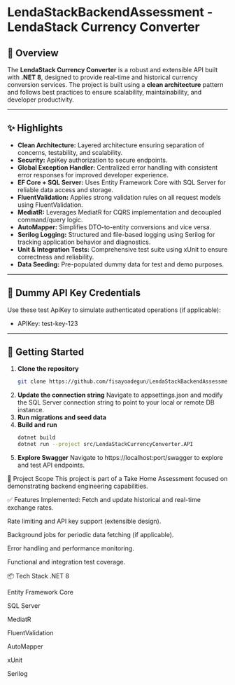 # LendaStackBackendAssessment - LendaStack Currency Converter

## 📖 Overview

The **LendaStack Currency Converter** is a robust and extensible API built with **.NET 8**, designed to provide real-time and historical currency conversion services. The project is built using a **clean architecture** pattern and follows best practices to ensure scalability, maintainability, and developer productivity.

---

## ✨ Highlights

- **Clean Architecture:** Layered architecture ensuring separation of concerns, testability, and scalability.
- **Security:** ApiKey authorization to secure endpoints.
- **Global Exception Handler:** Centralized error handling with consistent error responses for improved developer experience.
- **EF Core + SQL Server:** Uses Entity Framework Core with SQL Server for reliable data access and storage.
- **FluentValidation:** Applies strong validation rules on all request models using FluentValidation.
- **MediatR:** Leverages MediatR for CQRS implementation and decoupled command/query logic.
- **AutoMapper:** Simplifies DTO-to-entity conversions and vice versa.
- **Serilog Logging:** Structured and file-based logging using Serilog for tracking application behavior and diagnostics.
- **Unit & Integration Tests:** Comprehensive test suite using xUnit to ensure correctness and reliability.
- **Data Seeding:** Pre-populated dummy data for test and demo purposes.

---

## 🧪 Dummy API Key Credentials

Use these test ApiKey to simulate authenticated operations (if applicable):

- APIKey: test-key-123

---

## 🚀 Getting Started

1. **Clone the repository**
   ```bash
   git clone https://github.com/fisayoadegun/LendaStackBackendAssessment.git
2. **Update the connection string**
    Navigate to appsettings.json and modify the SQL Server connection string to point to your local or remote DB instance.
3.  **Run migrations and seed data**
4. **Build and run**
     ```bash
     dotnet build
    dotnet run --project src/LendaStackCurrencyConverter.API
5. **Explore Swagger**
   Navigate to https://localhost:port/swagger to explore and test API endpoints.

🎯 Project Scope
This project is part of a Take Home Assessment focused on demonstrating backend engineering capabilities.

✅ Features Implemented:
Fetch and update historical and real-time exchange rates.

Rate limiting and API key support (extensible design).

Background jobs for periodic data fetching (if applicable).

Error handling and performance monitoring.

Functional and integration test coverage.

📦 Tech Stack
.NET 8

Entity Framework Core

SQL Server

MediatR

FluentValidation

AutoMapper

xUnit

Serilog


